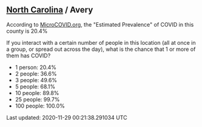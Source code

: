 
## [North Carolina](/united-states/north-carolina) / Avery

According to [MicroCOVID.org](http://microcovid.org),
the "Estimated Prevalence" of COVID in this county is 20.4%

If you interact with a certain number of people in this location
(all at once in a group, or spread out across the day), what is the chance that
1 or more of them has COVID?

- 1 person: 20.4%
- 2 people: 36.6%
- 3 people: 49.6%
- 5 people: 68.1%
- 10 people: 89.8%
- 25 people: 99.7%
- 100 people: 100.0%

Last updated: 2020-11-29 00:21:38.291034 UTC
